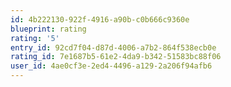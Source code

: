 ```yaml
---
id: 4b222130-922f-4916-a90b-c0b666c9360e
blueprint: rating
rating: '5'
entry_id: 92cd7f04-d87d-4006-a7b2-864f538ecb0e
rating_id: 7e1687b5-61e2-4da9-b342-51583bc88f06
user_id: 4ae0cf3e-2ed4-4496-a129-2a206f94afb6
---
```

